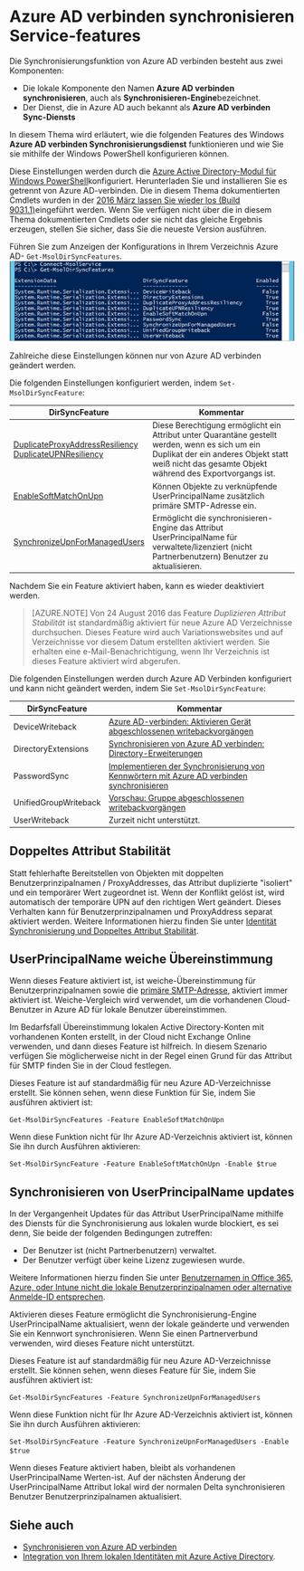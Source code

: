 <properties
    pageTitle="Azure AD verbinden synchronisieren Service-Features und Konfiguration | Microsoft Azure"
    description="Beschreibt Dienst Seite Features für die Synchronisierungsdienst Azure AD verbinden."
    services="active-directory"
    documentationCenter=""
    authors="andkjell"
    manager="femila"
    editor=""/>

<tags
    ms.service="active-directory"
    ms.workload="identity"
    ms.tgt_pltfrm="na"
    ms.devlang="na"
    ms.topic="article"
    ms.date="08/22/2016"
    ms.author="andkjell;markvi"/>

# <a name="azure-ad-connect-sync-service-features"></a>Azure AD verbinden synchronisieren Service-features

Die Synchronisierungsfunktion von Azure AD verbinden besteht aus zwei Komponenten:

- Die lokale Komponente den Namen **Azure AD verbinden synchronisieren**, auch als **Synchronisieren-Engine**bezeichnet.
- Der Dienst, die in Azure AD auch bekannt als **Azure AD verbinden Sync-Diensts**

In diesem Thema wird erläutert, wie die folgenden Features des Windows **Azure AD verbinden Synchronisierungsdienst** funktionieren und wie Sie sie mithilfe der Windows PowerShell konfigurieren können.

Diese Einstellungen werden durch die [Azure Active Directory-Modul für Windows PowerShell](http://aka.ms/aadposh)konfiguriert. Herunterladen Sie und installieren Sie es getrennt von Azure AD-verbinden. Die in diesem Thema dokumentierten Cmdlets wurden in der [2016 März lassen Sie wieder los (Build 9031.1)](http://social.technet.microsoft.com/wiki/contents/articles/28552.microsoft-azure-active-directory-powershell-module-version-release-history.aspx#Version_9031_1)eingeführt werden. Wenn Sie verfügen nicht über die in diesem Thema dokumentierten Cmdlets oder sie nicht das gleiche Ergebnis erzeugen, stellen Sie sicher, dass Sie die neueste Version ausführen.

Führen Sie zum Anzeigen der Konfigurations in Ihrem Verzeichnis Azure AD- `Get-MsolDirSyncFeatures`.  
![Get-MsolDirSyncFeatures Ergebnis](./media/active-directory-aadconnectsyncservice-features/getmsoldirsyncfeatures.png)

Zahlreiche diese Einstellungen können nur von Azure AD verbinden geändert werden.

Die folgenden Einstellungen konfiguriert werden, indem `Set-MsolDirSyncFeature`:

DirSyncFeature | Kommentar
--- | ---
[DuplicateProxyAddressResiliency<br/>DuplicateUPNResiliency](#duplicate-attribute-resiliency) | Diese Berechtigung ermöglicht ein Attribut unter Quarantäne gestellt werden, wenn es sich um ein Duplikat der ein anderes Objekt statt weiß nicht das gesamte Objekt während des Exportvorgangs ist.
[EnableSoftMatchOnUpn](#userprincipalname-soft-match) | Können Objekte zu verknüpfende UserPrincipalName zusätzlich primäre SMTP-Adresse ein.
[SynchronizeUpnForManagedUsers](#synchronize-userprincipalname-updates) | Ermöglicht die synchronisieren-Engine das Attribut UserPrincipalName für verwaltete/lizenziert (nicht Partnerbenutzern) Benutzer zu aktualisieren.

Nachdem Sie ein Feature aktiviert haben, kann es wieder deaktiviert werden.

>[AZURE.NOTE] Von 24 August 2016 das Feature *Duplizieren Attribut Stabilität* ist standardmäßig aktiviert für neue Azure AD Verzeichnisse durchsuchen. Dieses Feature wird auch Variationswebsites und auf Verzeichnisse vor diesem Datum erstellten aktiviert werden. Sie erhalten eine e-Mail-Benachrichtigung, wenn Ihr Verzeichnis ist dieses Feature aktiviert wird abgerufen.

Die folgenden Einstellungen werden durch Azure AD Verbinden konfiguriert und kann nicht geändert werden, indem Sie `Set-MsolDirSyncFeature`:

DirSyncFeature | Kommentar
--- | ---
DeviceWriteback | [Azure AD-verbinden: Aktivieren Gerät abgeschlossenen writebackvorgängen](active-directory-aadconnect-feature-device-writeback.md)
DirectoryExtensions | [Synchronisieren von Azure AD verbinden: Directory-Erweiterungen](active-directory-aadconnectsync-feature-directory-extensions.md)
PasswordSync | [Implementieren der Synchronisierung von Kennwörtern mit Azure AD verbinden synchronisieren](active-directory-aadconnectsync-implement-password-synchronization.md)
UnifiedGroupWriteback | [Vorschau: Gruppe abgeschlossenen writebackvorgängen](active-directory-aadconnect-feature-preview.md#group-writeback)
UserWriteback | Zurzeit nicht unterstützt.

## <a name="duplicate-attribute-resiliency"></a>Doppeltes Attribut Stabilität
Statt fehlerhafte Bereitstellen von Objekten mit doppelten Benutzerprinzipalnamen / ProxyAddresses, das Attribut duplizierte "isoliert" und ein temporärer Wert zugeordnet ist. Wenn der Konflikt gelöst ist, wird automatisch der temporäre UPN auf den richtigen Wert geändert. Dieses Verhalten kann für Benutzerprinzipalnamen und ProxyAddress separat aktiviert werden. Weitere Informationen hierzu finden Sie unter [Identität Synchronisierung und Doppeltes Attribut Stabilität](active-directory-aadconnectsyncservice-duplicate-attribute-resiliency.md).

## <a name="userprincipalname-soft-match"></a>UserPrincipalName weiche Übereinstimmung
Wenn dieses Feature aktiviert ist, ist weiche-Übereinstimmung für Benutzerprinzipalnamen sowie die [primäre SMTP-Adresse](https://support.microsoft.com/kb/2641663), aktiviert immer aktiviert ist. Weiche-Vergleich wird verwendet, um die vorhandenen Cloud-Benutzer in Azure AD für lokale Benutzer übereinstimmen.

Im Bedarfsfall Übereinstimmung lokalen Active Directory-Konten mit vorhandenen Konten erstellt, in der Cloud nicht Exchange Online verwenden, und dann dieses Feature ist hilfreich. In diesem Szenario verfügen Sie möglicherweise nicht in der Regel einen Grund für das Attribut für SMTP finden Sie in der Cloud festlegen.

Dieses Feature ist auf standardmäßig für neu Azure AD-Verzeichnisse erstellt. Sie können sehen, wenn diese Funktion für Sie, indem Sie ausführen aktiviert ist:  
```
Get-MsolDirSyncFeatures -Feature EnableSoftMatchOnUpn
```

Wenn diese Funktion nicht für Ihr Azure AD-Verzeichnis aktiviert ist, können Sie ihn durch Ausführen aktivieren:  
```
Set-MsolDirSyncFeature -Feature EnableSoftMatchOnUpn -Enable $true
```

## <a name="synchronize-userprincipalname-updates"></a>Synchronisieren von UserPrincipalName updates
In der Vergangenheit Updates für das Attribut UserPrincipalName mithilfe des Diensts für die Synchronisierung aus lokalen wurde blockiert, es sei denn, Sie beide der folgenden Bedingungen zutreffen:

- Der Benutzer ist (nicht Partnerbenutzern) verwaltet.
- Der Benutzer verfügt über keine Lizenz zugewiesen wurde.

Weitere Informationen hierzu finden Sie unter [Benutzernamen in Office 365, Azure, oder Intune nicht die lokale Benutzerprinzipalnamen oder alternative Anmelde-ID entsprechen](https://support.microsoft.com/kb/2523192).

Aktivieren dieses Feature ermöglicht die Synchronisierung-Engine UserPrincipalName aktualisiert, wenn der lokale geänderte und verwenden Sie ein Kennwort synchronisieren. Wenn Sie einen Partnerverbund verwenden, wird dieses Feature nicht unterstützt.

Dieses Feature ist auf standardmäßig für neu Azure AD-Verzeichnisse erstellt. Sie können sehen, wenn dieses Feature für Sie, indem Sie ausführen aktiviert ist:  
```
Get-MsolDirSyncFeatures -Feature SynchronizeUpnForManagedUsers
```

Wenn diese Funktion nicht für Ihr Azure AD-Verzeichnis aktiviert ist, können Sie ihn durch Ausführen aktivieren:  
```
Set-MsolDirSyncFeature -Feature SynchronizeUpnForManagedUsers -Enable $true
```

Wenn dieses Feature aktiviert haben, bleibt als vorhandenen UserPrincipalName Werten-ist. Auf der nächsten Änderung der UserPrincipalName Attribut lokal wird der normalen Delta synchronisieren Benutzer Benutzerprinzipalnamen aktualisiert.  

## <a name="see-also"></a>Siehe auch

- [Synchronisieren von Azure AD verbinden](active-directory-aadconnectsync-whatis.md)
- [Integration von Ihrem lokalen Identitäten mit Azure Active Directory](active-directory-aadconnect.md).

